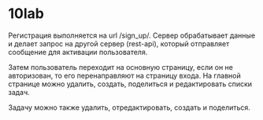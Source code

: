 # 10lab
Регистрация выполняется на url /sign_up/. Сервер обрабатывает данные и делает запрос на другой сервер (rest-api), который отправляет сообщение для активации пользователя.

Затем пользователь переходит на основную страницу, если он не авторизован, то его перенаправляют на страницу входа. На главной странице можно удалить, создать, поделиться и редактировать списки задач.

Задачу можно также удалить, отредактировать, создать и поделиться.

